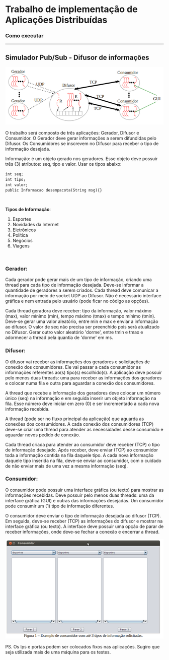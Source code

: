 # Trabalho de implementação de Aplicações Distribuídas

### Como executar


---


## Simulador Pub/Sub - Difusor de informações

![Imagens1](https://github.com/VictorCCole/SimuladorPub-Sub/blob/main/img/img1.png)

O trabalho será composto de três aplicações: Gerador, Difusor e Consumidor. O Gerador deve gerar
informações a serem difundidas pelo Difusor. Os Consumidores se inscrevem no Difusor para
receber o tipo de informação desejada.

Informação: é um objeto gerado nos geradores. Esse objeto deve possuir três (3) atributos: seq, tipo
e valor. Usar os tipos abaixo:  

`int seq;`  
`int tipo;`  
`int valor;`  
`public Informacao desempacota(String msg){}`

<br/>

**Tipos de Informação**:
1. Esportes
2. Novidades da Internet
3. Eletrônicos
4. Política
5. Negócios
6. Viagens

<br/>

### Gerador:  
Cada gerador pode gerar mais de um tipo de informação, criando uma thread para cada tipo
de informação desejada. Deve-se informar a quantidade de geradores a serem criados. Cada thread
deve comunicar a informação por meio de socket UDP ao Difusor. Não é necessário interface
gráfica e nem entrada pelo usuário (pode ficar no código as opções).  

Cada thread geradora deve receber: tipo da informação, valor máximo (max), valor mínimo
(min), tempo máximo (tmax) e tempo mínimo (tmin). Deve-se gerar uma valor aleatório, entre min
e max e enviar a informação ao difusor. O valor de seq não precisa ser preenchido pois será
atualizado no Difusor. Gerar outro valor aleatório 'dorme', entre tmin e tmax e adormecer a thread
pela quantia de 'dorme' em ms.

### Difusor:  
  O difusor vai receber as informações dos geradores e solicitações de conexão dos
consumidores. Ele vai passar a cada consumidor as informações referentes ao(s) tipo(s)
escolhido(s). A aplicação deve possuir pelo menos duas threads: uma para receber as informações
dos geradores e colocar numa fila e outra para aguardar a conexão dos consumidores.  

  A thread que recebe a informação dos geradores deve colocar um número único (seq) na
informação e em seguida inserir um objeto informação na fila. Esse número deve iniciar em zero (0)
e ser incrementado a cada nova informação recebida.  

  A thread (pode ser no fluxo principal da aplicação) que aguarda as conexões dos
consumidores. A cada conexão dos consumidores (TCP) deve-se criar uma thread para atender as
necessidades desse consumido e aguardar novos pedido de conexão.  

  Cada thread criada para atender ao consumidor deve receber (TCP) o tipo de informação
desejado. Após receber, deve enviar (TCP) ao consumidor toda a informação contida na fila daquele
tipo. A cada nova informação daquele tipo inserida na fila, deve-se enviar ao consumidor, com o
cuidado de não enviar mais de uma vez a mesma informação (seq).

### Consumidor:
  O consumidor pode possuir uma interface gráfica (ou texto) para mostrar as informações
recebidas. Deve possuir pelo menos duas threads: uma da interface gráfica (GUI) e outras das
informações desejadas. Um consumidor pode consumir um (1) tipo de informação diferentes.  

  O consumidor deve enviar o tipo de informação desejada ao difusor (TCP). Em seguida,
deve-se receber (TCP) as informações do difusor e mostrar na interface gráfica (ou texto). A
interface deve possuir uma opção de parar de receber informações, onde deve-se fechar a conexão e
encerrar a thread.

![Imagens2](https://github.com/VictorCCole/SimuladorPub-Sub/blob/main/img/img2.png)

PS. Os Ips e portas podem ser colocados fixos nas aplicações. Sugiro que seja utilizada mais de uma
máquina para os testes.
